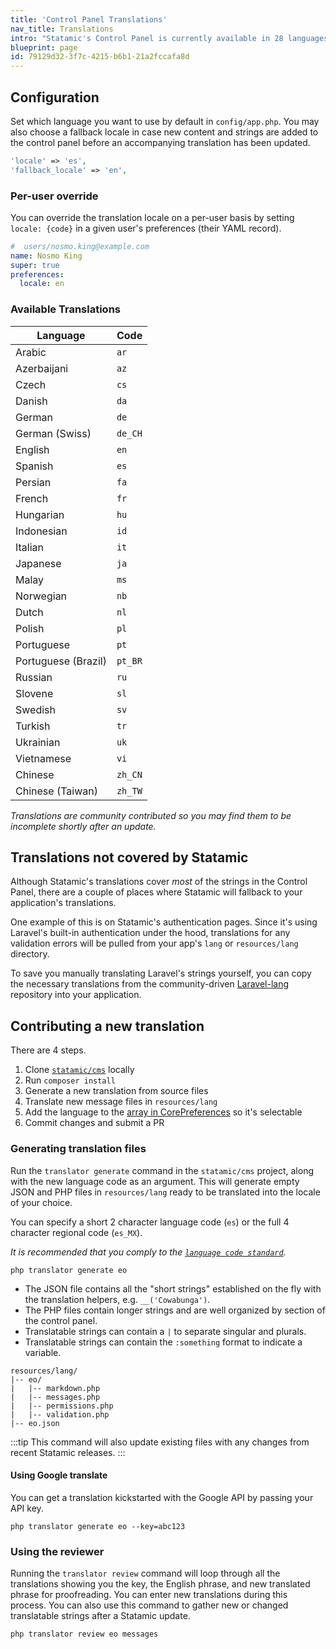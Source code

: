```yaml
---
title: 'Control Panel Translations'
nav_title: Translations
intro: "Statamic's Control Panel is currently available in 28 languages. We always welcome new translations!"
blueprint: page
id: 79129d32-3f7c-4215-b6b1-21a2fccafa8d
---
```

## Configuration

Set which language you want to use by default in `config/app.php`. You may also choose a fallback locale in case new content and strings are added to the control panel before an accompanying translation has been updated.

``` php
'locale' => 'es',
'fallback_locale' => 'en',
```

### Per-user override

You can override the translation locale on a per-user basis by setting `locale: {code}` in a given user's preferences (their YAML record).

``` yaml
#  users/nosmo.king@example.com
name: Nosmo King
super: true
preferences:
  locale: en
```

### Available Translations

| Language            | Code    |
|---------------------|---------|
| Arabic              | `ar`    |
| Azerbaijani         | `az`    |
| Czech               | `cs`    |
| Danish              | `da`    |
| German              | `de`    |
| German (Swiss)      | `de_CH` |
| English             | `en`    |
| Spanish             | `es`    |
| Persian             | `fa`    |
| French              | `fr`    |
| Hungarian           | `hu`    |
| Indonesian          | `id`    |
| Italian             | `it`    |
| Japanese            | `ja`    |
| Malay               | `ms`    |
| Norwegian           | `nb`    |
| Dutch               | `nl`    |
| Polish              | `pl`    |
| Portuguese          | `pt`    |
| Portuguese (Brazil) | `pt_BR` |
| Russian             | `ru`    |
| Slovene             | `sl`    |
| Swedish             | `sv`    |
| Turkish             | `tr`    |
| Ukrainian           | `uk`    |
| Vietnamese          | `vi`    |
| Chinese             | `zh_CN` |
| Chinese (Taiwan)    | `zh_TW` |

_Translations are community contributed so you may find them to be incomplete shortly after an update._

## Translations not covered by Statamic

Although Statamic's translations cover *most* of the strings in the Control Panel, there are a couple of places where Statamic will fallback to your application's translations.

One example of this is on Statamic's authentication pages. Since it's using Laravel's built-in authentication under the hood, translations for any validation errors will be pulled from your app's `lang` or `resources/lang` directory.

To save you manually translating Laravel's strings yourself, you can copy the necessary translations from the community-driven [Laravel-lang](https://github.com/Laravel-Lang/lang/tree/main/locales) repository into your application.

## Contributing a new translation

There are 4 steps.

1. Clone [`statamic/cms`](https://github.com/statamic/cms) locally
2. Run `composer install`
3. Generate a new translation from source files
4. Translate new message files in `resources/lang`
5. Add the language to the [array in CorePreferences](https://github.com/statamic/cms/blob/cce7045e3f0ff418ee6e0a982a3830d604c6b64c/src/Preferences/CorePreferences.php#L56-L82) so it's selectable
6. Commit changes and submit a PR

### Generating translation files

Run the `translator generate` command in the `statamic/cms` project, along with the new language code as an argument. This will generate empty JSON and PHP files in `resources/lang` ready to be translated into the locale of your choice.

You can specify a short 2 character language code (`es`) or the full 4 character regional code (`es_MX`).

_It is recommended that you comply to the [`language code standard`](https://www.science.co.il/language/Codes.php)._

``` shell
php translator generate eo
```

- The JSON file contains all the "short strings" established on the fly with the translation helpers, e.g. `__('Cowabunga')`.
- The PHP files contain longer strings and are well organized by section of the control panel.
- Translatable strings can contain a `|` to separate singular and plurals.
- Translatable strings can contain the `:something` format to indicate a variable.

``` files theme:serendipity-light
resources/lang/
|-- eo/
|   |-- markdown.php
|   |-- messages.php
|   |-- permissions.php
|   |-- validation.php
|-- eo.json
```

:::tip
This command will also update existing files with any changes from recent Statamic releases.
:::

#### Using Google translate

You can get a translation kickstarted with the Google API by passing your API key.

``` shell
php translator generate eo --key=abc123
```

### Using the reviewer

Running the `translator review` command will loop through all the translations showing you the key, the English phrase, and new translated phrase for proofreading. You can enter new translations during this process. You can also use this command to gather new or changed translatable strings after a Statamic update.

``` shell
php translator review eo messages
```

